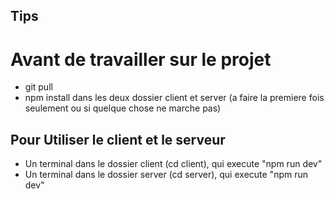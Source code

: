 ## Tips
# Avant de travailler sur le projet
- git pull
- npm install dans les deux dossier client et server 
(a faire la premiere fois seulement ou si quelque chose ne marche pas)

## Pour Utiliser le client et le serveur 
- Un terminal dans le dossier client (cd client), qui execute "npm run dev"
- Un terminal dans le dossier server (cd server), qui execute "npm run dev"
